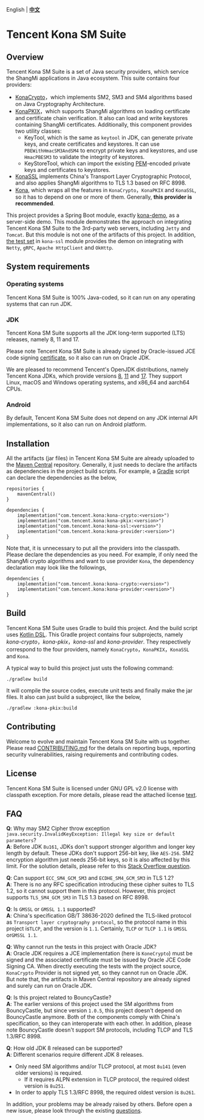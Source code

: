 English | **[中文]**

# Tencent Kona SM Suite

## Overview

Tencent Kona SM Suite is a set of Java security providers, which service the ShangMi applications in Java ecosystem. This suite contains four providers:

- [KonaCrypto]，which implements SM2, SM3 and SM4 algorithms based on Java Cryptography Architecture.
- [KonaPKIX]，which supports ShangMi algorithms on loading certificate and certificate chain verification. It also can load and write keystores containing ShangMi certificates. Additionally, this component provides two utility classes:
  - KeyTool, which is the same as `keytool` in JDK, can generate private keys, and create certificates and keystores. It can use `PBEWithHmacSM3AndSM4` to encrypt private keys and keystores, and use `HmacPBESM3` to validate the integrity of keystores.
  - KeyStoreTool, which can import the existing [PEM]-encoded private keys and certificates to keystores.
- [KonaSSL] implements China's Transport Layer Cryptographic Protocol, and also applies ShangMi algorithms to TLS 1.3 based on RFC 8998.
- [Kona], which wraps all the features in `KonaCrypto`，`KonaPKIX` and `KonaSSL`, so it has to depend on one or more of them. Generally, **this provider is recommended**.

This project provides a Spring Boot module, exactly [kona-demo], as a server-side demo. This module demonstrates the approach on integrating Tencent Kona SM Suite to the 3rd-party web servers, including `Jetty` and `Tomcat`. But this module is not one of the artifacts of this project. In addition, [the test set] in `kona-ssl` module provides the demon on integrating with `Netty`, `gRPC`, `Apache HttpClient` and `OkHttp`.

## System requirements

### Operating systems
Tencent Kona SM Suite is 100% Java-coded, so it can run on any operating systems that can run JDK.

### JDK
Tencent Kona SM Suite supports all the JDK long-term supported (LTS) releases, namely 8, 11 and 17.

Please note Tencent Kona SM Suite is already signed by Oracle-issued JCE code signing [certificate], so it also can run on Oracle JDK.

We are pleased to recommend Tencent's OpenJDK distributions, namely Tencent Kona JDKs, which provide versions [8], [11] and [17]. They support Linux, macOS and Windows operating systems, and x86_64 and aarch64 CPUs.

### Android
By default, Tencent Kona SM Suite does not depend on any JDK internal API implementations, so it also can run on Android platform.

## Installation
All the artifacts (jar files) in Tencent Kona SM Suite are already uploaded to the [Maven Central] repository. Generally, it just needs to declare the artifacts as dependencies in the project build scripts. For example, a [Gradle] script can declare the dependencies as the below,

```
repositories {
    mavenCentral()
}

dependencies {
    implementation("com.tencent.kona:kona-crypto:<version>")
    implementation("com.tencent.kona:kona-pkix:<version>")
    implementation("com.tencent.kona:kona-ssl:<version>")
    implementation("com.tencent.kona:kona-provider:<version>")
}
```

Note that, it is unnecessary to put all the providers into the classpath. Please declare the dependencies as you need. For example, if only need the ShangMi crypto algorithms and want to use provider `Kona`, the dependency declaration may look like the followings,

```
dependencies {
    implementation("com.tencent.kona:kona-crypto:<version>")
    implementation("com.tencent.kona:kona-provider:<version>")
}
```

## Build
Tencent Kona SM Suite uses Gradle to build this project. And the build script uses [Kotlin DSL]. This Gradle project contains four subprojects, namely *kona-crypto*，*kona-pkix*，*kona-ssl* and *kona-provider*. They respectively correspond to the four providers, namely `KonaCrypto`，`KonaPKIX`，`KonaSSL` and `Kona`.

A typical way to build this project just usts the following command:

```
./gradlew build
```

It will compile the source codes, execute unit tests and finally make the jar files. It also can just build a subproject, like the below,

```
./gradlew :kona-pkix:build
```

## Contributing
Welcome to evolve and maintain Tencent Kona SM Suite with us together. Please read [CONTRIBUTING.md] for the details on reporting bugs, reporting security vulnerabilities, raising requirements and contributing codes.

## License
Tencent Kona SM Suite is licensed under GNU GPL v2.0 license with classpath exception. For more details, please read the attached license [text].

## FAQ
**Q**: Why may SM2 Cipher throw exception `java.security.InvalidKeyException: Illegal key size or default parameters`?<br>
**A**: Before JDK `8u161`, JDKs don't support stronger algorithm and longer key length by default. These JDKs don't support 256-bit key, like `AES-256`. SM2 encryption algorithm just needs 256-bit keys, so it is also affected by this limit. For the solution details, please refer to this [Stack Overflow question].

**Q**: Can support `ECC_SM4_GCM_SM3` and `ECDHE_SM4_GCM_SM3` in TLS 1.2?<br>
**A**: There is no any RFC specification introducing these cipher suites to TLS 1.2, so it cannot support them in this protocol. However, this project supports `TLS_SM4_GCM_SM3` in TLS 1.3 based on RFC 8998.

**Q**: Is `GMSSL` or `GMSSL 1.1` supported?<br>
**A**: China's specification GB/T 38636-2020 defined the TLS-liked protocol as `Transport layer cryptography protocol`, so the protocol name in this project is`TLCP`, and the version is `1.1`. Certainly, `TLCP` or `TLCP 1.1` is `GMSSL` or`GMSSL 1.1`.

**Q**: Why cannot run the tests in this project with Oracle JDK?<br>
**A**: Oracle JDK requires a JCE implementation (here is `KoneCrypto`) must be signed and the associated certificate must be issued by Oracle JCE Code Signing CA. When directly executing the tests with the project source, `KonaCrypto` Provider is not signed yet, so they cannot run on Oracle JDK. But note that, the artifacts in Maven Central repository are already signed and surely can run on Oracle JDK.

**Q**: Is this project related to BouncyCastle?<br>
**A**: The earlier versions of this project used the SM algorithms from BouncyCastle, but since version `1.0.5`, this project doesn't depend on BouncyCastle anymore. Both of the components comply with China's specification, so they can interoperate with each other. In addition, please note BouncyCastle doesn't support SM protocols, including TLCP and TLS 1.3/RFC 8998.

**Q**: How old JDK 8 released can be supported?<br>
**A**: Different scenarios require different JDK 8 releases.
- Only need SM algorithms and/or TLCP protocol, at most `8u141` (even older versions) is required.
  - If it requires ALPN extension in TLCP protocol, the required oldest version is `8u251`.
- In order to apply TLS 1.3/RFC 8998, the required oldest version is `8u261`.

In addition, your problems may be already raised by others. Before open a new issue, please look through the existing [questions].

[中文]:
<README_cn.md>

[JCA]:
<https://docs.oracle.com/en/java/javase/11/security/java-cryptography-architecture-jca-reference-guide.html>

[KonaCrypto]:
<kona-crypto/README.md>

[KonaPKIX]:
<kona-pkix/README.md>

[PEM]:
<https://en.wikipedia.org/wiki/Privacy-Enhanced_Mail>

[KonaSSL]:
<kona-ssl/README.md>

[Kona]:
<kona-provider/README.md>

[kona-demo]:
<kona-demo/README.md>

[the test set]:
<kona-ssl/src/test/java/com/tencent/kona/ssl/demo>

[certificate]:
<https://www.oracle.com/java/technologies/javase/getcodesigningcertificate.html#jcacodesigning>

[8]:
<https://github.com/Tencent/TencentKona-8>

[11]:
<https://github.com/Tencent/TencentKona-11>

[17]:
<https://github.com/Tencent/TencentKona-17>

[Maven Central]:
<https://repo1.maven.org/maven2/com/tencent/kona/>

[Gradle]:
<https://gradle.org>

[Kotlin DSL]:
<https://docs.gradle.org/current/userguide/kotlin_dsl.html>

[CONTRIBUTING.md]:
<CONTRIBUTING.md>

[text]:
<LICENSE.txt>

[Stack Overflow question]:
<https://stackoverflow.com/questions/3862800/invalidkeyexception-illegal-key-size>

[questions]:
<https://github.com/Tencent/TencentKonaSMSuite/issues?q=is%3Aissue+label%3Aquestion>
